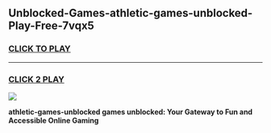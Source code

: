 
## Unblocked-Games-athletic-games-unblocked-Play-Free-7vqx5
<h3>
<a href="https://premium76.site?title=athletic-games-unblocked&ref=22A">CLICK TO PLAY</a></h3>
<hr>

<h3>
<a href="https://premium76.site?title=athletic-games-unblocked&ref=22A">CLICK 2 PLAY</a>
  
</h3>

<a href="https://premium76.site?title=athletic-games-unblocked&ref=22A"><img src="https://clearcache.store/games.png"></a>


**athletic-games-unblocked games unblocked: Your Gateway to Fun and Accessible Online Gaming**
